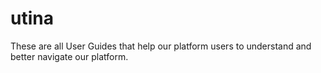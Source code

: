 # utina

These are all User Guides that help our platform users to understand and better navigate our platform.
